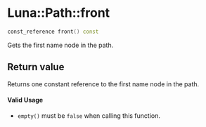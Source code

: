 # Luna::Path::front

```c++
const_reference front() const
```

Gets the first name node in the path. 



## Return value
Returns one constant reference to the first name node in the path. 

#### Valid Usage
* `empty()` must be `false` when calling this function. 

